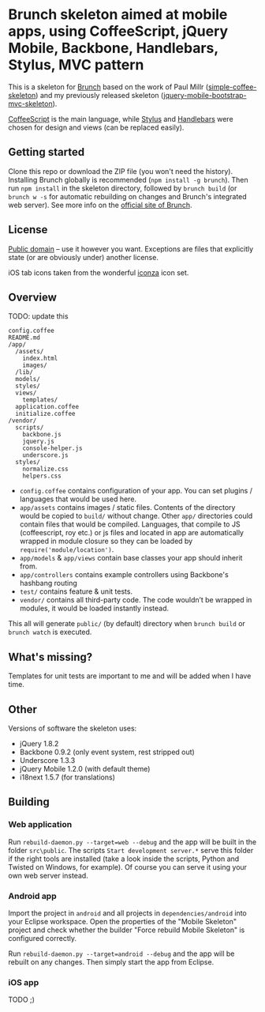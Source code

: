 # Brunch skeleton aimed at mobile apps, using CoffeeScript, jQuery Mobile, Backbone, Handlebars, Stylus, MVC pattern
This is a skeleton for [Brunch](http://brunch.io/) based on the work of Paul Millr
([simple-coffee-skeleton](https://github.com/brunch/simple-coffee-skeleton)) and my previously released skeleton
([jquery-mobile-bootstrap-mvc-skeleton](https://github.com/AndiDog/jquery-mobile-bootstrap-mvc-skeleton)).

[CoffeeScript](http://coffeescript.org/) is the main language, while [Stylus](http://learnboost.github.com/stylus/) and
[Handlebars](http://handlebarsjs.com/) were chosen for design and views (can be replaced easily).

## Getting started

Clone this repo or download the ZIP file (you won't need the history). Installing Brunch globally is recommended
(`npm install -g brunch`). Then run `npm install` in the skeleton directory, followed by `brunch build` (or
`brunch w -s` for automatic rebuilding on changes and Brunch's integrated web server). See more info on the [official
site of Brunch](http://brunch.io).

## License
[Public domain](http://creativecommons.org/publicdomain/zero/1.0/) – use it however you want. Exceptions are files that
explicitly state (or are obviously under) another license.

iOS tab icons taken from the wonderful [iconza](http://www.iconza.com/) icon set.

## Overview

TODO: update this

    config.coffee
    README.md
    /app/
      /assets/
        index.html
        images/
      /lib/
      models/
      styles/
      views/
        templates/
      application.coffee
      initialize.coffee
    /vendor/
      scripts/
        backbone.js
        jquery.js
        console-helper.js
        underscore.js
      styles/
        normalize.css
        helpers.css

* `config.coffee` contains configuration of your app. You can set plugins /
languages that would be used here.
* `app/assets` contains images / static files. Contents of the directory would
be copied to `build/` without change.
Other `app/` directories could contain files that would be compiled. Languages,
that compile to JS (coffeescript, roy etc.) or js files and located in app are
automatically wrapped in module closure so they can be loaded by
`require('module/location')`.
* `app/models` & `app/views` contain base classes your app should inherit from.
* `app/controllers` contains example controllers using Backbone's hashbang routing
* `test/` contains feature & unit tests.
* `vendor/` contains all third-party code. The code wouldn’t be wrapped in
modules, it would be loaded instantly instead.

This all will generate `public/` (by default) directory when `brunch build` or `brunch watch` is executed.

## What's missing?
Templates for unit tests are important to me and will be added when I have time.

## Other
Versions of software the skeleton uses:

* jQuery 1.8.2
* Backbone 0.9.2 (only event system, rest stripped out)
* Underscore 1.3.3
* jQuery Mobile 1.2.0 (with default theme)
* i18next 1.5.7 (for translations)

## Building

### Web application
Run `rebuild-daemon.py --target=web --debug` and the app will be built in the folder `src\public`. The scripts
`Start development server.*` serve this folder if the right tools are installed (take a look inside the scripts, Python
and Twisted on Windows, for example). Of course you can serve it using your own web server instead.

### Android app
Import the project in `android` and all projects in `dependencies/android` into your Eclipse workspace. Open the
properties of the "Mobile Skeleton" project and check whether the builder "Force rebuild Mobile Skeleton" is configured
correctly.

Run `rebuild-daemon.py --target=android --debug` and the app will be rebuilt on any changes. Then simply start the app
from Eclipse.

### iOS app
TODO ;)